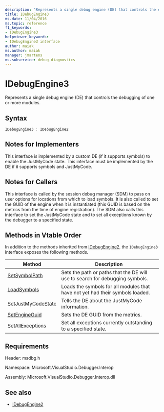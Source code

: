 ```yaml
---
description: "Represents a single debug engine (DE) that controls the debugging of one or more modules."
title: IDebugEngine3
ms.date: 11/04/2016
ms.topic: reference
f1_keywords:
- IDebugEngine3
helpviewer_keywords:
- IDebugEngine3 interface
author: maiak
ms.author: maiak
manager: jmartens
ms.subservice: debug-diagnostics
---
```

# IDebugEngine3

Represents a single debug engine (DE) that controls the debugging of one or more modules.

## Syntax

```
IDebugEngine3 : IDebugEngine2
```

## Notes for Implementers
 This interface is implemented by a custom DE (if it supports symbols) to enable the JustMyCode state. This interface must be implemented by the DE if it supports symbols and JustMyCode.

## Notes for Callers
 This interface is called by the session debug manager (SDM) to pass on user options for locations from which to load symbols. It is also called to set the GUID of the engine when it is instantiated (this GUID is based on the metrics from the time of engine registration). The SDM also calls this interface to set the JustMyCode state and to set all exceptions known by the debugger to a specified state.

## Methods in Vtable Order
 In addition to the methods inherited from [IDebugEngine2](../../../extensibility/debugger/reference/idebugengine2.md), the `IDebugEngine3` interface exposes the following methods.

|Method|Description|
|------------|-----------------|
|[SetSymbolPath](../../../extensibility/debugger/reference/idebugengine3-setsymbolpath.md)|Sets the path or paths that the DE will use to search for debugging symbols.|
|[LoadSymbols](../../../extensibility/debugger/reference/idebugengine3-loadsymbols.md)|Loads the symbols for all modules that have not yet had their symbols loaded.|
|[SetJustMyCodeState](../../../extensibility/debugger/reference/idebugengine3-setjustmycodestate.md)|Tells the DE about the JustMyCode information.|
|[SetEngineGuid](../../../extensibility/debugger/reference/idebugengine3-setengineguid.md)|Sets the DE GUID from the metrics.|
|[SetAllExceptions](../../../extensibility/debugger/reference/idebugengine3-setallexceptions.md)|Set all exceptions currently outstanding to a specified state.|

## Requirements
 Header: msdbg.h

 Namespace: Microsoft.VisualStudio.Debugger.Interop

 Assembly: Microsoft.VisualStudio.Debugger.Interop.dll

## See also
- [IDebugEngine2](../../../extensibility/debugger/reference/idebugengine2.md)
